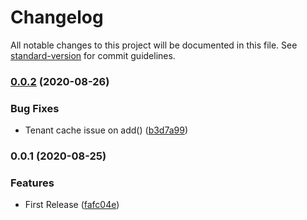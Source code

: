 # Changelog

All notable changes to this project will be documented in this file. See [standard-version](https://github.com/conventional-changelog/standard-version) for commit guidelines.

### [0.0.2](https://github.com/AlexanderC/nestjs-mtenant/compare/v0.0.1...v0.0.2) (2020-08-26)


### Bug Fixes

* Tenant cache issue on add() ([b3d7a99](https://github.com/AlexanderC/nestjs-mtenant/commit/b3d7a99fe9546012970d02bbe259388b9636b9a5))

### 0.0.1 (2020-08-25)


### Features

* First Release ([fafc04e](https://github.com/AlexanderC/nestjs-mtenant/commit/fafc04e55fd4f9d4cf523cbdd15997b09db80629))

